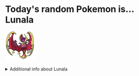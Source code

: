 # Today's random Pokemon is... Lunala

![Lunala shiny sprite](https://raw.githubusercontent.com/PokeAPI/sprites/master/sprites/pokemon/shiny/792.png)

<details>
<summary>Additional info about Lunala</summary>

| srpite type | image |
|------|------|
| back_default | ![Lunala back_default sprite](https://raw.githubusercontent.com/PokeAPI/sprites/master/sprites/pokemon/back/792.png) |
| back_shiny | ![Lunala back_shiny sprite](https://raw.githubusercontent.com/PokeAPI/sprites/master/sprites/pokemon/back/shiny/792.png) |
| front_default | ![Lunala front_default sprite](https://raw.githubusercontent.com/PokeAPI/sprites/master/sprites/pokemon/792.png) | </details>